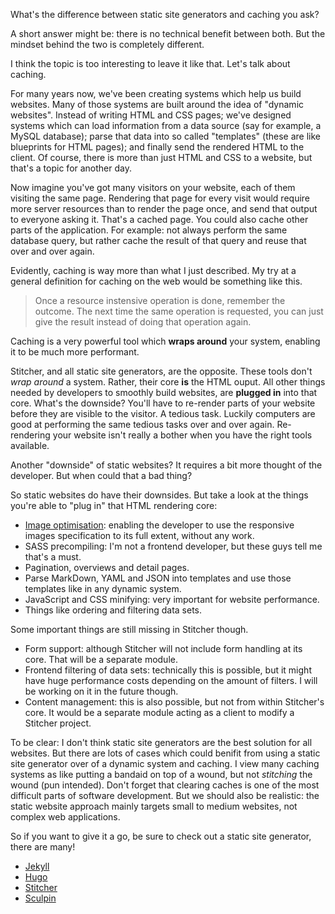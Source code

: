What's the difference between static site generators and caching you ask? 

A short answer might be: there is no technical benefit between both. But the mindset behind the two is completely different.

I think the topic is too interesting to leave it like that. Let's talk about caching.

For many years now, we've been creating systems which help us build websites. Many of those systems are built around the idea of "dynamic websites". Instead of writing HTML and CSS pages; we've designed systems which can load information from a data source (say for example, a MySQL database); parse that data into so called "templates" (these are like blueprints for HTML pages); and finally send the rendered HTML to the client. Of course, there is more than just HTML and CSS to a website, but that's a topic for another day.

Now imagine you've got many visitors on your website, each of them visiting the same page. Rendering that page for every visit would require more server resources than to render the page once, and send that output to everyone asking it. That's a cached page. You could also cache other parts of the application. For example: not always perform the same database query, but rather cache the result of that query and reuse that over and over again.

Evidently, caching is way more than what I just described. My try at a general definition for caching on the web would be something like this.

> Once a resource instensive operation is done, remember the outcome. The next time the same operation is requested, you can just give the result instead of doing that operation again.

Caching is a very powerful tool which **wraps around** your system, enabling it to be much more performant.

Stitcher, and all static site generators, are the opposite. These tools don't *wrap around* a system. Rather, their core **is** the HTML ouput. All other things needed by developers to smoothly build websites, are **plugged in** into that core. What's the downside? You'll have to re-render parts of your website before they are visible to the visitor. A tedious task. Luckily computers are good at performing the same tedious tasks over and over again. Re-rendering your website isn't really a bother when you have the right tools available.

Another "downside" of static websites? It requires a bit more thought of the developer. But when could that a bad thing?

So static websites do have their downsides. But take a look at the things you're able to "plug in" that HTML rendering core:

- [Image optimisation](/blog/tackling_responsive_images-part_1): enabling the developer to use the responsive images specification to its full extent, without any work.
- SASS precompiling: I'm not a frontend developer, but these guys tell me that's a must.
- Pagination, overviews and detail pages.
- Parse MarkDown, YAML and JSON into templates and use those templates like in any dynamic system.
- JavaScript and CSS minifying: very important for website performance.
- Things like ordering and filtering data sets.

Some important things are still missing in Stitcher though.

- Form support: although Stitcher will not include form handling at its core. That will be a separate module.
- Frontend filtering of data sets: technically this is possible, but it might have huge performance costs depending on the amount of filters. I will be working on it in the future though.
- Content management: this is also possible, but not from within Stitcher's core. It would be a separate module acting as a client to modify a Stitcher project.

To be clear: I don't think static site generators are the best solution for all websites. But there are lots of cases which could benifit from using a static site generator over of a dynamic system and caching. I view many caching systems as like putting a bandaid on top of a wound, but not *stitching* the wound (pun intended). Don't forget that clearing caches is one of the most difficult parts of software development. But we should also be realistic: the static website approach mainly targets small to medium websites, not complex web applications.

So if you want to give it a go, be sure to check out a static site generator, there are many!

- [Jekyll](https://jekyllrb.com/)
- [Hugo](http://gohugo.io/)
- [Stitcher](/guide)
- [Sculpin](https://sculpin.io/)
